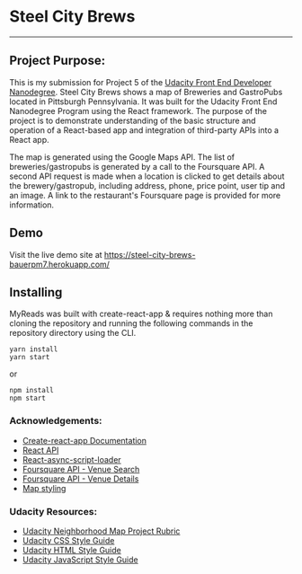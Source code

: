 # Steel City Brews
---

## Project Purpose:

This is my submission for Project 5 of the [Udacity Front End Developer 
Nanodegree](https://www.udacity.com/course/front-end-web-developer-nanodegree--nd001). Steel City Brews shows a map of Breweries and GastroPubs located in Pittsburgh Pennsylvania.   It was built for the Udacity Front End Nanodegree Program using the React framework. The purpose of the project is to demonstrate understanding of the basic structure and operation of a React-based app and integration of third-party APIs into a React app.

The map is generated using the Google Maps API.  The list of breweries/gastropubs is generated by a call to the Foursquare API. A second API request is made when a location is clicked to get details about the brewery/gastropub, including address, phone, price point, user tip and an image. A link to the restaurant's Foursquare page is provided for more information.

## Demo

Visit the live demo site at https://steel-city-brews-bauerpm7.herokuapp.com/


## Installing
MyReads was built with create-react-app & requires nothing more than cloning the
repository and running the following commands in the repository directory using
the CLI.

```
yarn install
yarn start
```

or

```
npm install
npm start
```


### Acknowledgements:
* [Create-react-app Documentation](https://github.com/facebookincubator/create-react-app)
* [React API](https://facebook.github.io/react/docs/react-api.html)
* [React-async-script-loader](https://www.npmjs.com/package/react-async-script-loader)
* [Foursquare API - Venue Search](https://developer.foursquare.com/docs/api/venues/search)
* [Foursquare API - Venue Details](https://developer.foursquare.com/docs/api/venues/details)
* [Map styling](https://developers.google.com/maps/documentation/javascript/styling)

### Udacity Resources:
* [Udacity Neighborhood Map Project Rubric](https://review.udacity.com/#!/rubrics/1351/view)
* [Udacity CSS Style Guide](http://udacity.github.io/frontend-nanodegree-styleguide/css.html)
* [Udacity HTML Style Guide](http://udacity.github.io/frontend-nanodegree-styleguide/index.html)
* [Udacity JavaScript Style Guide](http://udacity.github.io/frontend-nanodegree-styleguide/javascript.html)